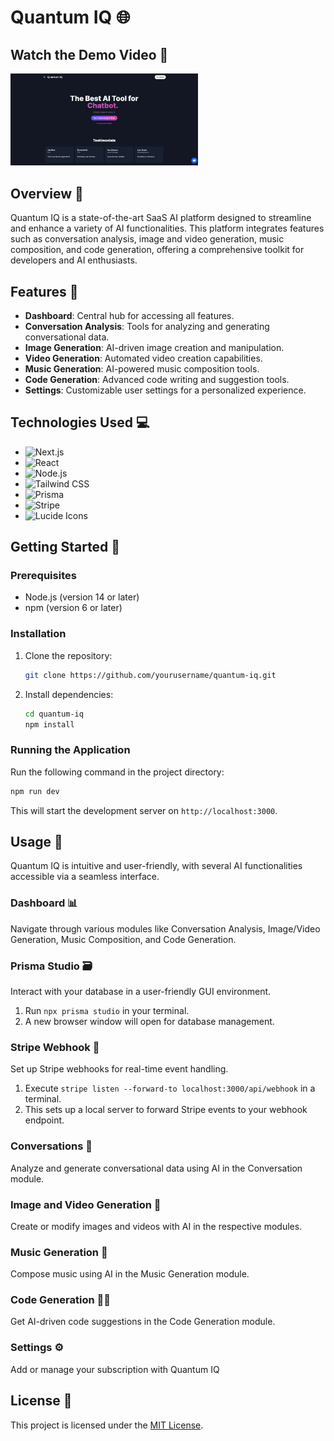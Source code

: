 # Quantum IQ 🌐

## Watch the Demo Video 🎥

<a href="https://www.youtube.com/watch?v=nOwf1Cwz32I" target="_blank">
    <img src="/public/youtube.png" alt="Watch the video" width="300"/>
</a>

## Overview 📖

Quantum IQ is a state-of-the-art SaaS AI platform designed to streamline and enhance a variety of AI functionalities. This platform integrates features such as conversation analysis, image and video generation, music composition, and code generation, offering a comprehensive toolkit for developers and AI enthusiasts.

## Features 🌟

- **Dashboard**: Central hub for accessing all features.
- **Conversation Analysis**: Tools for analyzing and generating conversational data.
- **Image Generation**: AI-driven image creation and manipulation.
- **Video Generation**: Automated video creation capabilities.
- **Music Generation**: AI-powered music composition tools.
- **Code Generation**: Advanced code writing and suggestion tools.
- **Settings**: Customizable user settings for a personalized experience.

## Technologies Used 💻

- ![Next.js](https://img.shields.io/badge/Next.js-000000?style=for-the-badge&logo=nextdotjs&logoColor=white)
- ![React](https://img.shields.io/badge/React-20232A?style=for-the-badge&logo=react&logoColor=61DAFB)
- ![Node.js](https://img.shields.io/static/v1?style=for-the-badge&message=Node.js&color=339933&logo=Node.js&logoColor=FFFFFF&label=)
- ![Tailwind CSS](https://img.shields.io/badge/Tailwind_CSS-38B2AC?style=for-the-badge&logo=tailwind-css&logoColor=white)
- ![Prisma](https://img.shields.io/badge/Prisma-3982CE?style=for-the-badge&logo=Prisma&logoColor=white)
- ![Stripe](https://img.shields.io/badge/Stripe-008CDD?style=for-the-badge&logo=Stripe&logoColor=white)
- ![Lucide Icons](https://img.shields.io/badge/Lucide_Icons-4A4A55?style=for-the-badge&logo=Lucide&logoColor=white)

## Getting Started 🚀

### Prerequisites

- Node.js (version 14 or later)
- npm (version 6 or later)

### Installation

1. Clone the repository:
   ```bash
   git clone https://github.com/yourusername/quantum-iq.git
   ```
2. Install dependencies:
   ```bash
   cd quantum-iq
   npm install
   ```

### Running the Application

Run the following command in the project directory:
```bash
npm run dev
```
This will start the development server on `http://localhost:3000`.

## Usage 📝

Quantum IQ is intuitive and user-friendly, with several AI functionalities accessible via a seamless interface.

### Dashboard 📊

Navigate through various modules like Conversation Analysis, Image/Video Generation, Music Composition, and Code Generation.

### Prisma Studio 🗃️

Interact with your database in a user-friendly GUI environment.

1. Run `npx prisma studio` in your terminal.
2. A new browser window will open for database management.

### Stripe Webhook 🛒

Set up Stripe webhooks for real-time event handling.

1. Execute `stripe listen --forward-to localhost:3000/api/webhook` in a terminal.
2. This sets up a local server to forward Stripe events to your webhook endpoint.

### Conversations 💬

Analyze and generate conversational data using AI in the Conversation module.

### Image and Video Generation 🎨

Create or modify images and videos with AI in the respective modules.

### Music Generation 🎵

Compose music using AI in the Music Generation module.

### Code Generation 👨‍💻

Get AI-driven code suggestions in the Code Generation module.

### Settings ⚙️

Add or manage your subscription with Quantum IQ

## License 📄

This project is licensed under the [MIT License](LICENSE).
